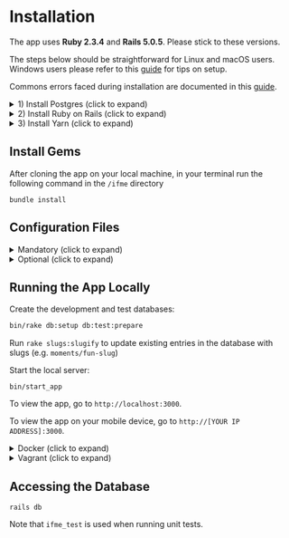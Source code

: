 # Installation

The app uses  **Ruby 2.3.4** and **Rails 5.0.5**. Please stick to these versions.

The steps below should be straightforward for Linux and macOS users. Windows
users please refer to this [guide](https://gist.github.com/KelseyDH/11198922)
for tips on setup.

Commons errors faced during installation are documented in this
[guide](https://github.com/ifmeorg/ifme/wiki/Common-Dev-Environment-Errors).

<details>
  <summary>1) Install Postgres (click to expand)</summary>

## Postgres

After installing Postgres, if you are asked to create a new user, please follow
these [instructions](https://github.com/ifmeorg/ifme/blob/master/documentation/COMMON_ERRORS.md#postgresql-bad-connection).

### A. macOS

Install via [Homebrew](http://brew.sh/)

`brew install postgresql`

then start the postgres server:

`postgres -D /usr/local/var/postgres`

For more information, follow
[this postgresql guide](http://exponential.io/blog/2015/02/21/install-postgresql-on-mac-os-x-via-brew/)
for a more detailed setup

### B. Linux

Install using your package management software (e.g. apt, yum, etc.).

It may also be necessary to install a separate development files package or the
Ruby gem may not compile. On Ubuntu/Debian, this package is called
postgresql-server-dev-X.Y (e.g. postgresql-server-dev-9.4). If you are unsure of
what the package is for your distribution, continue following the instructions;
usually bundler will let you know what you need to install.

Most likely, PostgreSQL will be running under a new user called "postgresql" and
your user will not have permission to connect to the database. You can add
yourself as a user by running:

```
sudo -u postgres createuser -s $(whoami)
createdb $(whoami)
```

### C. Windows

Install via [graphical installer](http://www.postgresql.org/download/windows/)
</details>

<details>
  <summary>2) Install Ruby on Rails (click to expand)</summary>

## Ruby on Rails

If you do not have Rails, use this handy [guide](http://installrails.com).

If you're updating an existing installation through RVM or rbenv, continue to
(A) or (B).

### Option (A) RVM

Assuming you have [RVM](https://rvm.io/rvm/install) installed, update to the
latest version

```
rvm get stable --autolibs=enable
```

**Close and re-open the terminal window**

```
rvm install ruby-2.3.4
```

Check that Ruby has been updated by running `ruby -v`.

### Option (B) rbenv

Follow instructions for updating rbenv at the project's [GitHub](https://github.com/rbenv/rbenv).
Make sure you also upgrade `ruby-build` if you used Homebrew to install rbenv.

Run the following to install Ruby 2.3.4:

```
rbenv install 2.3.4
```

## Gems: After updating or installing Ruby

Update the gem manager by running `gem update --system`.

Update your gems by running `gem update`.

If you are missing `bundler`, please install it

```
gem install bundler
```

Make a gemset for the specific Ruby on Rails version through RVM or rbenv.
Continue to (A) or (B).

### Option (A) RVM

```
rvm use ruby-2.3.4@rails5.0.5 --create
```

### Option (B) rbenv

 [rbenv-gemset](https://github.com/jf/rbenv-gemset)
</details>

<details>
  <summary>3) Install Yarn (click to expand)</summary>

## Install Yarn

There are step-by-steps [here](https://yarnpkg.com/en/docs/install) for all of the major operating systems.

```
cd client/
yarn install
```

</details>

## Install Gems

After cloning the app on your local machine, in your terminal run the following
command in the `/ifme` directory

```
bundle install
```

## Configuration Files

<details>
  <summary>Mandatory (click to expand)</summary>

### Mandatory

There are two config files: `config/env/test.env` and
`config/env/development.env`. To run the app locally, you should modify
`test.env` and `development.env`. They are ignored in git to prevent
accidentally committing sensitive information.

#### Automatic setup

For your development and test environments, you can automatically generate the
env files by running `bin/rake setup_workspace`.

#### Manual setup

Copy the sample files to create your own configuration files:

`cp config/env/test.example.env config/env/test.env`
`cp config/env/development.example.env config/env/development.env`

Run `rake secret` twice to generate values for `SECRET_KEY_BASE` and
`DEVISE_SECRET_KEY`. The values in `test.env` and `development.env` can be the
same.

BE CAREFUL: The secret should be in the test.env and development.env NOT the
config/env/test.example.env or config/env/development.example.env files.
The example files are not ignored by git.
</details>

<details>
  <summary>Optional (click to expand)</summary>

### Optional
The following are not mandatory, but are required if you would like to test/use
these features.

#### Pusher

[Pusher](http://pusher.com) is used in-app notifications. If you would like to
use this feature in your local environment, please create your own account,
generate keys, and update `PUSHER_APP_ID`, `PUSHER_KEY`, `PUSHER_SECRET` in
`config/env/test.env` and `config/env/development.env`.

#### Google OAuth 2.0 IDs

[Google OAuth 2.0 IDs](https://console.developers.google.com) is used for
OAuth (Sign in with Google) and Calendars (refill dates for Medications).
If you would like to use this feature in your local environment, please create
your own account, generate keys, and update `GOOGLE_CLIENT_ID` and
`GOOGLE_CLIENT_SECRET` in `config/env/test.env` and `config/env/development.env`.
You'll need to activate both the Google+ API and the Contacts API for OAuth, and
the Calendar API for Calendars. Under the credentials tab, make sure to add the
Authorized redirect URI as `http://localhost:3000/users/auth/google_oauth2/callback`.
Note, you may have to hit the Save button twice for this to take effect.

We have a [wiki](https://github.com/ifmeorg/ifme/wiki/Setup-Google-Auth-for-Testing)
with step by step instructions if you get lost in the process.

#### Google API

[Google API](https://console.developers.google.com) is used for location
autocomplete, specifically the Maps JavaScript API (which needs to be activated).
If you would like to use this feature in your local environment, please create]
your own account, generate keys, and update `GOOGLE_API_KEY` in
`config/env/test.env` and `config/env/development.env`.

We have a [wiki](https://github.com/ifmeorg/ifme/wiki/Setup-Google-Auth-for-Testing)
with step by step instructions if you get lost in the process.

#### Cloudinary

[Cloudinary](https://cloudinary.com) is used to store profile pictures. If you
would like to use this feature in your local environment, please create your own
]account, generate keys, and update `CLOUDINARY_CLOUD_NAME`,
`CLOUDINARY_API_KEY`, and `CLOUDINARY_API_SECRET` in `config/env/test.env` and
`config/env/development.env`.

If want to generate
[static images](http://cloudinary.com/blog/how_to_deliver_your_static_images_through_a_cdn_in_ruby_on_rails)
through the Cloudinary CDN, run `heroku run rake cloudinary:sync_static`.

#### Email Notifications

To get email notifications working, you must configure SMTP settings in
`config/env/test.env` and `config/env/development.env`.

The following [guide](https://launchschool.com/blog/handling-emails-in-rails)
from Launch School is helpful.

Please do not test these with the [Testing Accounts](#testing-accounts). Create
new accounts with valid email addresses!

If you want to test out scheduled emails, run the following commands:

`bundle exec rake scheduler:send_take_medication_reminders`

`bundle exec rake scheduler:send_refill_reminders`

`bundle exec rake scheduler:send_perform_strategy_reminders`

`bundle exec rake scheduler:send_meeting_reminders`

#### Letter Opener

The gem `letter_opener` enables test e-mails to be sent without actually sending
an e-mail accidentally to someone through SMTP.

You can disable this gem when you deploy the app by commenting it out.

```
# gem "letter_opener", :group => :development
```

You can read more about this gem [here](https://github.com/ryanb/letter_opener).

#### Secret Share

Secret Share is a feature to share a moment, with a secret URL for a certain amount of time.

You can enable this feature by adding `config.secret_share_enabled = true` to the development.rb file.

</details>

## Running the App Locally

Create the development and test databases:

```bash
bin/rake db:setup db:test:prepare
```

Run `rake slugs:slugify` to update existing entries in the database with slugs
(e.g. `moments/fun-slug`)

Start the local server:
```
bin/start_app
```

To view the app, go to `http://localhost:3000`.

To view the app on your mobile device, go to `http://[YOUR IP ADDRESS]:3000`.

<details>
  <summary>Docker (click to expand)</summary>

### Docker

Assuming [Docker](https://www.docker.com) is setup, you can start the server
using

```
docker-compose up
```

or open a shell using

```
docker-compose -f docker-compose.yml -f docker-compose.test.yml run --rm app
bash
```
</details>

<details>
  <summary>Vagrant (click to expand)</summary>

### Vagrant

Assuming [Vagrant](https://www.vagrantup.com/docs/installation/) is setup, you
can add the following line to your Vagrantfile. Make sure to add it exactly as
below - with `:` and not quotes, or it may not work properly.


```
config.vm.network :forwarded_port, guest: 3000, host: 3000
```

Rails binds to 127.0.0.1, so you may need to specify 0.0.0.0 when starting the
server for localhost.

```
bin/rails server -b 0.0.0.0
```
</details>

## Accessing the Database

```
rails db
```

Note that `ifme_test` is used when running unit tests.
